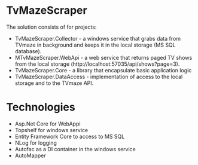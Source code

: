 # TvMazeScraper
The solution consists of for projects:
- TvMazeScraper.Collector - a windows service that grabs data from TVmaze in background and keeps it in the local storage (MS SQL database). 
- MTvMazeScraper.WebApi - a web service that returns paged TV shows from the local storage (http://localhost:57035/api/shows?page=3).
- TvMazeScraper.Core - a library that encapsulate basic application logic
- TvMazeScraper.DataAccess - implementation of access to the local storage and to the TVmaze API.

# Technologies
- Asp.Net Core for WebAppi
- Topshelf for windows service
- Entity Framework Core to access to MS SQL
- NLog for logging
- Autofac as a DI container in the windows service
- AutoMapper